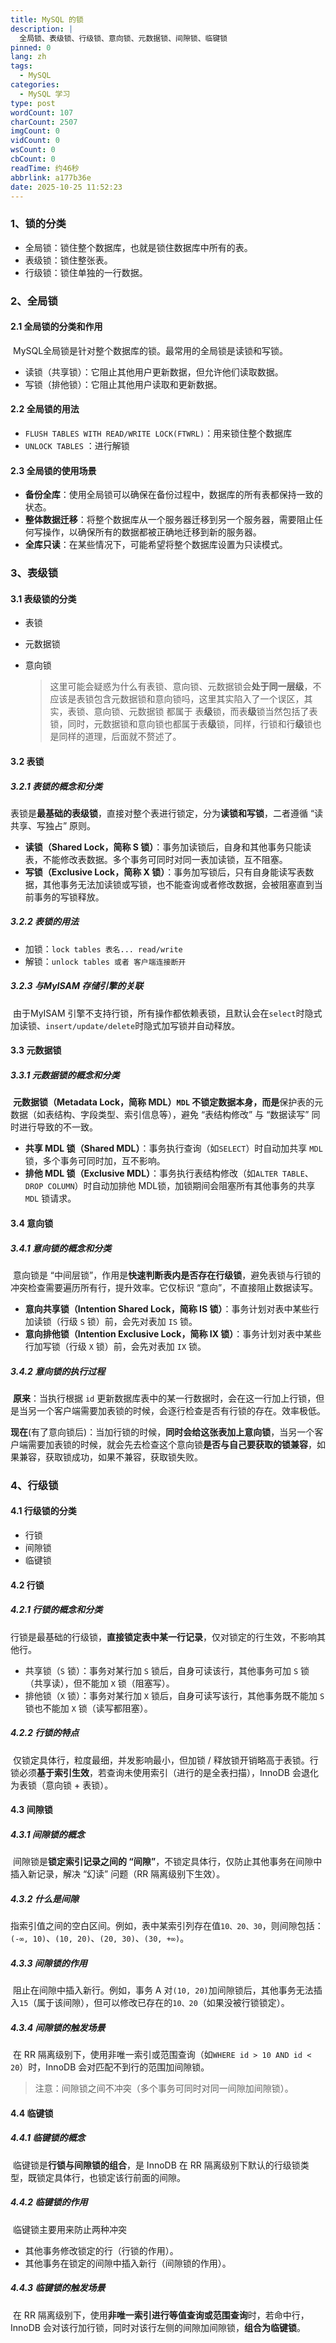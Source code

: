 ```yaml
---
title: MySQL 的锁
description: |
  全局锁、表级锁、行级锁、意向锁、元数据锁、间隙锁、临键锁
pinned: 0
lang: zh
tags: 
  - MySQL
categories: 
  - MySQL 学习
type: post
wordCount: 107
charCount: 2507
imgCount: 0
vidCount: 0
wsCount: 0
cbCount: 0
readTime: 约46秒
abbrlink: a177b36e
date: 2025-10-25 11:52:23
---
```

### 1、锁的分类

- 全局锁：锁住整个数据库，也就是锁住数据库中所有的表。
- 表级锁：锁住整张表。
- 行级锁：锁住单独的一行数据。



### 2、全局锁

#### 2.1 全局锁的分类和作用

​		MySQL全局锁是针对整个数据库的锁。最常用的全局锁是读锁和写锁。

- 读锁（共享锁）：它阻止其他用户更新数据，但允许他们读取数据。
- 写锁（排他锁）：它阻止其他用户读取和更新数据。

#### 2.2 全局锁的用法

- `FLUSH TABLES WITH READ/WRITE LOCK(FTWRL)`：用来锁住整个数据库
- `UNLOCK TABLES` ：进行解锁

#### 2.3 全局锁的使用场景

- **备份全库**：使用全局锁可以确保在备份过程中，数据库的所有表都保持一致的状态。
- **整体数据迁移**：将整个数据库从一个服务器迁移到另一个服务器，需要阻止任何写操作，以确保所有的数据都被正确地迁移到新的服务器。
- **全库只读**：在某些情况下，可能希望将整个数据库设置为只读模式。



### 3、表级锁

#### 3.1 表级锁的分类

- 表锁

- 元数据锁

- 意向锁

  > ​		这里可能会疑惑为什么有表锁、意向锁、元数据锁会**处于同一层级**，不应该是表锁包含元数据锁和意向锁吗，这里其实陷入了一个误区，其实，表锁、意向锁、元数据锁 都属于 表**级**锁，而表**级**锁当然包括了表锁，同时，元数据锁和意向锁也都属于表**级**锁，同样，行锁和行**级**锁也是同样的道理，后面就不赘述了。

#### 3.2 表锁

##### 3.2.1 表锁的概念和分类

​		表锁是**最基础的表级锁**，直接对整个表进行锁定，分为**读锁和写锁**，二者遵循 “读共享、写独占” 原则。

- **读锁（Shared Lock，简称 S 锁）**：事务加读锁后，自身和其他事务只能读表，不能修改表数据。多个事务可同时对同一表加读锁，互不阻塞。
- **写锁（Exclusive Lock，简称 X 锁）**：事务加写锁后，只有自身能读写表数据，其他事务无法加读锁或写锁，也不能查询或者修改数据，会被阻塞直到当前事务的写锁释放。

##### 3.2.2 表锁的用法

- 加锁：`lock tables 表名... read/write`
- 解锁：`unlock tables 或者 客户端连接断开`

##### 3.2.3 与MyISAM 存储引擎的关联

​		由于MyISAM 引擎不支持行锁，所有操作都依赖表锁，且默认会在`select`时隐式加读锁、`insert/update/delete`时隐式加写锁并自动释放。

#### 3.3 元数据锁

##### 3.3.1 元数据锁的概念和分类

​		**元数据锁（Metadata Lock，简称 MDL）`MDL` 不锁定数据本身，而是**保护表的元数据（如表结构、字段类型、索引信息等），避免 “表结构修改” 与 “数据读写” 同时进行导致的不一致。

- **共享 MDL 锁（Shared MDL）**：事务执行查询（如`SELECT`）时自动加共享 `MDL` 锁，多个事务可同时加，互不影响。
- **排他 MDL 锁（Exclusive MDL）**：事务执行表结构修改（如`ALTER TABLE`、`DROP COLUMN`）时自动加排他 MDL锁，加锁期间会阻塞所有其他事务的共享 `MDL` 锁请求。

#### 3.4 意向锁

##### 3.4.1 意向锁的概念和分类

​		意向锁是 “中间层锁”，作用是**快速判断表内是否存在行级锁**，避免表锁与行锁的冲突检查需要遍历所有行，提升效率。它仅标识 “意向”，不直接阻止数据读写。

- **意向共享锁（Intention Shared Lock，简称 IS 锁）**：事务计划对表中某些行加读锁（行级 `S` 锁）前，会先对表加 `IS` 锁。
- **意向排他锁（Intention Exclusive Lock，简称 IX 锁）**：事务计划对表中某些行加写锁（行级 `X` 锁）前，会先对表加 `IX` 锁。

##### 3.4.2 意向锁的执行过程

​		**原来**：当执行根据 `id` 更新数据库表中的某一行数据时，会在这一行加上行锁，但是当另一个客户端需要加表锁的时候，会逐行检查是否有行锁的存在。效率极低。

​		**现在**(有了意向锁后)：当加行锁的时候，**同时会给这张表加上意向锁**，当另一个客户端需要加表锁的时候，就会先去检查这个意向锁**是否与自己要获取的锁兼容**，如果兼容，获取锁成功，如果不兼容，获取锁失败。



### 4、行级锁

#### 4.1 行级锁的分类

- 行锁
- 间隙锁
- 临键锁

#### 4.2 行锁

##### 4.2.1 行锁的概念和分类

​		行锁是最基础的行级锁，**直接锁定表中某一行记录**，仅对锁定的行生效，不影响其他行。

- 共享锁（`S` 锁）：事务对某行加 `S` 锁后，自身可读该行，其他事务可加 `S` 锁（共享读），但不能加 `X` 锁（阻塞写）。
- 排他锁（`X` 锁）：事务对某行加 `X` 锁后，自身可读写该行，其他事务既不能加 `S` 锁也不能加 `X` 锁（读写都阻塞）。

##### 4.2.2 行锁的特点

​		仅锁定具体行，粒度最细，并发影响最小，但加锁 / 释放锁开销略高于表锁。行锁必须**基于索引生效**，若查询未使用索引（进行的是全表扫描），InnoDB 会退化为表锁（意向锁 + 表锁）。

#### 4.3 间隙锁

##### 4.3.1 间隙锁的概念

​		间隙锁是**锁定索引记录之间的 “间隙”**，不锁定具体行，仅防止其他事务在间隙中插入新记录，解决 “幻读” 问题（RR 隔离级别下生效）。

##### 4.3.2 什么是间隙

​		指索引值之间的空白区间。例如，表中某索引列存在值`10、20、30`，则间隙包括：`(-∞, 10)`、`(10, 20)`、`(20, 30)`、`(30, +∞)`。

##### 4.3.3 间隙锁的作用

​		阻止在间隙中插入新行。例如，事务 A 对`(10, 20)`加间隙锁后，其他事务无法插入`15`（属于该间隙），但可以修改已存在的`10、20`（如果没被行锁锁定）。

##### 4.3.4 间隙锁的触发场景

​		在 RR 隔离级别下，使用非唯一索引或范围查询（如`WHERE id > 10 AND id < 20`）时，InnoDB 会对匹配不到行的范围加间隙锁。

> 注意：间隙锁之间不冲突（多个事务可同时对同一间隙加间隙锁）。

#### 4.4 临键锁

##### 4.4.1 临键锁的概念

​		临键锁是**行锁与间隙锁的组合**，是 InnoDB 在 RR 隔离级别下默认的行级锁类型，既锁定具体行，也锁定该行前面的间隙。

##### 4.4.2 临键锁的作用

​		临键锁主要用来防止两种冲突

- 其他事务修改锁定的行（行锁的作用）。
- 其他事务在锁定的间隙中插入新行（间隙锁的作用）。

##### 4.4.3 临键锁的触发场景

​		在 RR 隔离级别下，使用**非唯一索引进行等值查询或范围查询**时，若命中行，InnoDB 会对该行加行锁，同时对该行左侧的间隙加间隙锁，**组合为临键锁**。